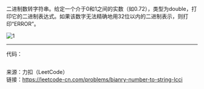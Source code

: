 二进制数转字符串。给定一个介于0和1之间的实数（如0.72），类型为double，打印它的二进制表达式。如果该数字无法精确地用32位以内的二进制表示，则打印“ERROR”。

![1](https://user-images.githubusercontent.com/56785086/148333977-d9c4c8c0-87c6-4279-8fce-892cbc91124d.PNG)


***

代码：
```java

```


来源：力扣（LeetCode）                        
链接：https://leetcode-cn.com/problems/bianry-number-to-string-lcci
